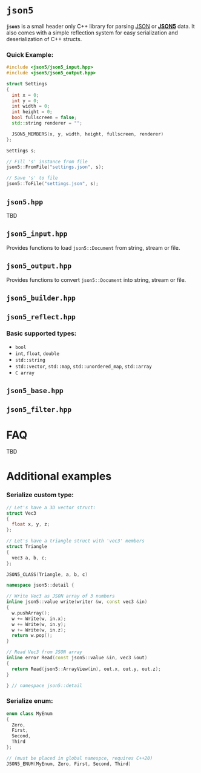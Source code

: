 # `json5`
**`json5`** is a small header only C++ library for parsing [JSON](https://en.wikipedia.org/wiki/JSON) or [**JSON5**](https://json5.org/) data. It also comes with a simple reflection system for easy serialization and deserialization of C++ structs.

### Quick Example:
```cpp
#include <json5/json5_input.hpp>
#include <json5/json5_output.hpp>

struct Settings
{
  int x = 0;
  int y = 0;
  int width = 0;
  int height = 0;
  bool fullscreen = false;
  std::string renderer = "";

  JSON5_MEMBERS(x, y, width, height, fullscreen, renderer)
};

Settings s;

// Fill 's' instance from file
json5::FromFile("settings.json", s);

// Save 's' to file
json5::ToFile("settings.json", s);
```

## `json5.hpp`
TBD

## `json5_input.hpp`
Provides functions to load `json5::Document` from string, stream or file.

## `json5_output.hpp`
Provides functions to convert `json5::Document` into string, stream or file.

## `json5_builder.hpp`

## `json5_reflect.hpp`

### Basic supported types:
- `bool`
- `int`, `float`, `double`
- `std::string`
- `std::vector`, `std::map`, `std::unordered_map`, `std::array`
- `C array`

## `json5_base.hpp`

## `json5_filter.hpp`

# FAQ
TBD

# Additional examples

### Serialize custom type:
```cpp
// Let's have a 3D vector struct:
struct Vec3
{
  float x, y, z;
};

// Let's have a triangle struct with 'vec3' members
struct Triangle
{
  vec3 a, b, c;
};

JSON5_CLASS(Triangle, a, b, c)

namespace json5::detail {

// Write Vec3 as JSON array of 3 numbers
inline json5::value write(writer &w, const vec3 &in)
{
  w.pushArray();
  w += Write(w, in.x);
  w += Write(w, in.y);
  w += Write(w, in.z);
  return w.pop();
}

// Read Vec3 from JSON array
inline error Read(const json5::value &in, vec3 &out)
{
  return Read(json5::ArrayView(in), out.x, out.y, out.z);
}

} // namespace json5::detail
```

### Serialize enum:
```cpp
enum class MyEnum
{
  Zero,
  First,
  Second,
  Third
};

// (must be placed in global namespce, requires C++20)
JSON5_ENUM(MyEnum, Zero, First, Second, Third)
```
